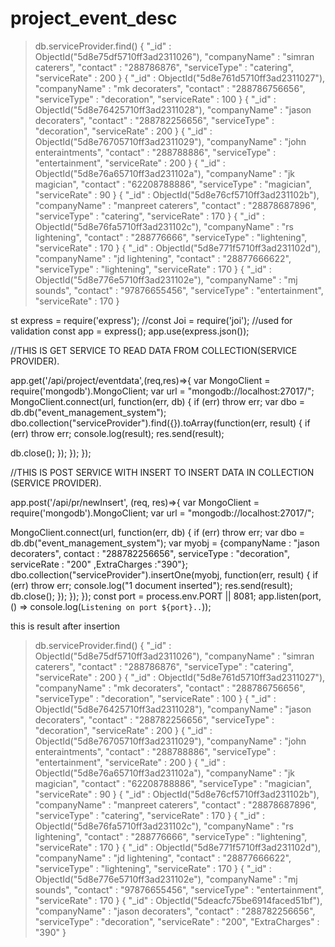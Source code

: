# project_event_desc
> db.serviceProvider.find()
{ "_id" : ObjectId("5d8e75df5710ff3ad2311026"), "companyName" : "simran caterers", "contact" : "288786876", "serviceType" : "catering", "serviceRate" : 200 }
{ "_id" : ObjectId("5d8e761d5710ff3ad2311027"), "companyName" : "mk decoraters", "contact" : "288786756656", "serviceType" : "decoration", "serviceRate" : 100 }
{ "_id" : ObjectId("5d8e76425710ff3ad2311028"), "companyName" : "jason decoraters", "contact" : "288782256656", "serviceType" : "decoration", "serviceRate" : 200 }
{ "_id" : ObjectId("5d8e76705710ff3ad2311029"), "companyName" : "john enteraintments", "contact" : "288788886", "serviceType" : "entertainment", "serviceRate" : 200 }
{ "_id" : ObjectId("5d8e76a65710ff3ad231102a"), "companyName" : "jk magician", "contact" : "62208788886", "serviceType" : "magician", "serviceRate" : 90 }
{ "_id" : ObjectId("5d8e76cf5710ff3ad231102b"), "companyName" : "manpreet caterers", "contact" : "28878687896", "serviceType" : "catering", "serviceRate" : 170 }
{ "_id" : ObjectId("5d8e76fa5710ff3ad231102c"), "companyName" : "rs lightening", "contact" : "288776666", "serviceType" : "lightening", "serviceRate" : 170 }
{ "_id" : ObjectId("5d8e771f5710ff3ad231102d"), "companyName" : "jd lightening", "contact" : "28877666622", "serviceType" : "lightening", "serviceRate" : 170 }
{ "_id" : ObjectId("5d8e776e5710ff3ad231102e"), "companyName" : "mj sounds", "contact" : "97876655456", "serviceType" : "entertainment", "serviceRate" : 170 }
>


st express = require('express');
//const Joi = require('joi'); //used for validation
const app = express();
app.use(express.json());

//THIS IS GET SERVICE TO READ DATA FROM COLLECTION(SERVICE PROVIDER).

app.get('/api/project/eventdata',(req,res)=>{
var MongoClient = require('mongodb').MongoClient;
var url = "mongodb://localhost:27017/";
MongoClient.connect(url, function(err, db) {
if (err) throw err;
var dbo = db.db("event_management_system");
dbo.collection("serviceProvider").find({}).toArray(function(err, result) {
if (err) throw err;
console.log(result);
res.send(result);

db.close();
});
});
});


//THIS IS POST SERVICE WITH INSERT TO INSERT DATA IN COLLECTION (SERVICE PROVIDER).

app.post('/api/pr/newInsert', (req, res)=>{
var MongoClient = require('mongodb').MongoClient;
var url = "mongodb://localhost:27017/";

MongoClient.connect(url, function(err, db) {
if (err) throw err;
var dbo = db.db("event_management_system");
var myobj = {companyName : "jason decoraters", contact : "288782256656", serviceType : "decoration", serviceRate : "200" ,ExtraCharges :"390"};
dbo.collection("serviceProvider").insertOne(myobj, function(err, result) {
if (err) throw err;
console.log("1 document inserted");
res.send(result);
db.close();
});
});
});
const port = process.env.PORT || 8081;
app.listen(port, () => console.log(`Listening on port ${port}..`));

this is result after insertion
> db.serviceProvider.find()
{ "_id" : ObjectId("5d8e75df5710ff3ad2311026"), "companyName" : "simran caterers", "contact" : "288786876", "serviceType" : "catering", "serviceRate" : 200 }
{ "_id" : ObjectId("5d8e761d5710ff3ad2311027"), "companyName" : "mk decoraters", "contact" : "288786756656", "serviceType" : "decoration", "serviceRate" : 100 }
{ "_id" : ObjectId("5d8e76425710ff3ad2311028"), "companyName" : "jason decoraters", "contact" : "288782256656", "serviceType" : "decoration", "serviceRate" : 200 }
{ "_id" : ObjectId("5d8e76705710ff3ad2311029"), "companyName" : "john enteraintments", "contact" : "288788886", "serviceType" : "entertainment", "serviceRate" : 200 }
{ "_id" : ObjectId("5d8e76a65710ff3ad231102a"), "companyName" : "jk magician", "contact" : "62208788886", "serviceType" : "magician", "serviceRate" : 90 }
{ "_id" : ObjectId("5d8e76cf5710ff3ad231102b"), "companyName" : "manpreet caterers", "contact" : "28878687896", "serviceType" : "catering", "serviceRate" : 170 }
{ "_id" : ObjectId("5d8e76fa5710ff3ad231102c"), "companyName" : "rs lightening", "contact" : "288776666", "serviceType" : "lightening", "serviceRate" : 170 }
{ "_id" : ObjectId("5d8e771f5710ff3ad231102d"), "companyName" : "jd lightening", "contact" : "28877666622", "serviceType" : "lightening", "serviceRate" : 170 }
{ "_id" : ObjectId("5d8e776e5710ff3ad231102e"), "companyName" : "mj sounds", "contact" : "97876655456", "serviceType" : "entertainment", "serviceRate" : 170 }
{ "_id" : ObjectId("5deacfc75be6914faced51bf"), "companyName" : "jason decoraters", "contact" : "288782256656", "serviceType" : "decoration", "serviceRate" : "200", "ExtraCharges" : "390" }
